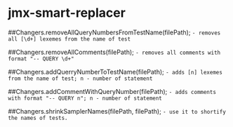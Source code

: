 # jmx-smart-replacer

##Changers.removeAllQueryNumbersFromTestName(filePath);
`- removes all [\d+] lexemes from the name of test`

##Changers.removeAllComments(filePath);
`- removes all comments with format "-- QUERY \d+"`

##Changers.addQuerryNumberToTestName(filePath);
`- adds [n] lexemes from the name of test; n - number of statement`

##Changers.addCommentWithQueryNumber(filePath);
`- adds comments with format "-- QUERY n"; n - number of statement`

##Changers.shrinkSamplerNames(filePath, filePath);
`- use it to shortify the names of tests.`
